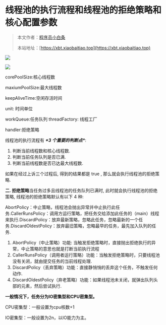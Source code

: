 # 线程池的执行流程和线程池的拒绝策略和核心配置参数

> 本文作者：[程序员小白条](https://github.com/luoye6)
>
> 本站地址：[https://xbt.xiaobaitiao.top](https://xbt.xiaobaitiao.top)

![](https://pic.yupi.icu/5563/202507191152161.png)

![](https://pic.yupi.icu/5563/202507191153423.png)

corePoolSize:核心线程数 

maxiumPoolSize:最大线程数

keepAliveTime:空闲存活时间

unit: 时间单位

workQueue:任务队列
threadFactory: 线程工厂

handler:拒绝策略

线程池的执行流程有 ***\*3 个重要的判断点\****:

1. 判断当前线程数和核心线程数.
2. 判断当前任务队列是否已满.
3. 判断当前线程数是否已达最大线程数.

如果在经过上诉三个过程后, 得到的结果都是 true , 那么就会执行线程池的拒绝策略.

**二. 拒绝策略**当任务过多且线程池的任务队列已满时, 此时就会执行线程池的拒绝策略, 线程池的拒绝策略默认有以下 4 种: 

AbortPolicy：中止策略，线程池会抛出异常并中止执行此任务.CallerRunsPolicy：调用方运行策略，把任务交给添加此任务的（main）线程来执行.DiscardPolicy：放弃最新策略，忽略此任务，忽略最新的一个任务.DiscardOldestPolicy：放弃最旧策略，忽略最早的任务，最先加入队列的任务.

1. AbortPolicy（中止策略）功能: 当触发拒绝策略时，直接抛出拒绝执行的异常，中止策略的意思也就是打断当前执行流程
2. CallerRunsPolicy（调用者运行策略）功能：当触发拒绝策略时，只要线程池没有关闭，就由提交任务的当前线程处理.
3. DiscardPolicy（丢弃策略）功能：直接静悄悄的丢弃这个任务，不触发任何动作.
4. DiscardOldestPolicy（弃老策略）功能：如果线程池未关闭，就弹出队列头部的元素，然后尝试执行.

**一般情况下，任务分为IO密集型和CPU密集型。**

CPU密集型：一般设置为cpu核数+1

IO密集型：一般设置为2n，以IO能力为主。